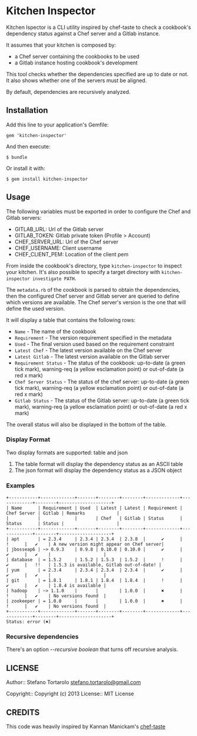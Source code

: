 # Kitchen Inspector

Kitchen Ispector is a CLI utility inspired by chef-taste to check a cookbook's dependency status against a Chef server and a Gitlab instance.

It assumes that your kitchen is composed by:

* a Chef server containing the cookbooks to be used
* a Gitlab instance hosting cookbook's development

This tool checks whether the dependencies specified are up to date or not.
It also shows whether one of the servers must be aligned.

By default, dependencies are recursively analyzed.

## Installation

Add this line to your application's Gemfile:

    gem 'kitchen-inspector'

And then execute:

    $ bundle

Or install it with:

    $ gem install kitchen-inspector

## Usage

The following variables must be exported in order to configure the Chef and Gitlab servers:

* GITLAB_URL: Url of the Gitlab server
* GITLAB_TOKEN: Gitlab private token (Profile > Account)
* CHEF_SERVER_URL: Url of the Chef server
* CHEF_USERNAME: Client username
* CHEF_CLIENT_PEM: Location of the client pem

From inside the cookbook's directory, type `kitchen-inspector` to inspect your kitchen.
It's also possible to specify a target directory with `kitchen-inspector investigate PATH`.

The `metadata.rb` of the cookbook is parsed to obtain the dependencies, then the configured Chef server and Gitlab server are queried to define which versions are available.
The Chef server's version is the one that will define the used version.

It will display a table that contains the following rows:

* `Name` - The name of the cookbook
* `Requirement` - The version requirement specified in the metadata
* `Used` - The final version used based on the requirement constraint
* `Latest Chef` - The latest version available on the Chef server
* `Latest Gitlab` - The latest version available on the Gitlab server
* `Requirement Status` - The status of the cookbook: up-to-date (a green tick mark), warning-req (a yellow esclamation point) or out-of-date (a red x mark)
* `Chef Server Status` - The status of the chef server: up-to-date (a green tick mark), warning-req (a yellow esclamation point) or out-of-date (a red x mark)
* `Gitlab Status` - The status of the Gitlab server: up-to-date (a green tick mark), warning-req (a yellow esclamation point) or out-of-date (a red x mark)

The overall status will also be displayed in the bottom of the table.

### Display Format

Two display formats are supported: table and json

1. The table format will display the dependency status as an ASCII table
2. The json format will display the dependency status as a JSON object

### Examples

    +-----------+-------------+-------+--------+--------+-------------+-------------+--------+--------------------+
    | Name      | Requirement | Used  | Latest | Latest | Requirement | Chef Server | Gitlab | Remarks            |
    |           |             |       | Chef   | Gitlab | Status      | Status      | Status |                    |
    +-----------+-------------+-------+--------+--------+-------------+-------------+--------+--------------------+
    | apt       | = 2.3.4     | 2.3.4 | 2.3.4  | 2.3.8  |      ✔      |      !      |   ✔    | A new version might appear on Chef server|
    | jbosseap6 | ~> 0.9.3    | 0.9.8 | 0.10.0 | 0.10.0 |      ✔      |      ✔      |   ✔    |                    |
    | database  | = 1.5.2     | 1.5.2 | 1.5.3  | 1.5.2  |      !      |      ✔      |   !!   | 1.5.3 is available, Gitlab out-of-date! |
    | yum       | = 2.3.4     | 2.3.4 | 2.3.4  | 2.3.4  |      ✔      |      ✔      |   ✔    |                    |
    | git       | = 1.8.1     | 1.8.1 | 1.8.4  | 1.8.4  |      !      |      ✔      |   ✔    | 1.8.4 is available |
    | hadoop    | ~> 1.1.0    |       |        | 1.0.0  |      ✖      |      !      |   ✔    | No versions found  |
    | zookeeper | = 1.0.0     |       |        | 1.0.0  |      ✖      |      !      |   ✔    | No versions found  |
    +-----------+-------------+-------+--------+--------+-------------+-------------+--------+--------------------+
    Status: error (✖)

### Recursive dependencies

There's an option _--recursive boolean_ that turns off recursive analysis.


## LICENSE

Author:: Stefano Tortarolo <stefano.tortarolo@gmail.com>

Copyright:: Copyright (c) 2013
License:: MIT License

## CREDITS
This code was heavily inspired by Kannan Manickam's [chef-taste](https://github.com/arangamani/chef-taste)
